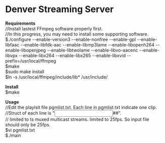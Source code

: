 # Denver Streaming Server
<b>Requirements</b><br />
//Install lastest FFmpeg software properly first.<br />
//In this progress, you may need to install some supporting software.<br />
$./configure --enable-version3 --enable-nonfree --enable-gpl --enable-libfaac --enable-libfdk-aac --enable-libmp3lame --enable-libopenh264 --enable-libopenjpeg --enable-libtwolame --enable-libvo-aacenc --enable-libvpx --enable-libx264 --enable-libx265 --enable-libxvid --prefix=/usr/local/ffmpeg<br />
$make<br />
$sudo make install<br />
$ln -s /usr/local/ffmpeg/include/lib* /usr/include/<br />

<b>Install</b><br />
$make<br />

<b>Usage</b><br />
//Edit the playlsit file pgmlist.txt. Each line in pgmlist.txt indicate one clip.<br />
//Struct of each line is "<input file location>#<output url>#<frames>".<br />
//<output url> limited to ts muxed multicast streams. <frames> limited to 25fps. So input file should only be 25fps.<br />
$vi pgmlist.txt<br />
$./main<br />
